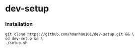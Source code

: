 # dev-setup

### Installation 

```
git clone https://github.com/hoanhan101/dev-setup.git && \ 
cd dev-setup && \
./setup.sh
```
